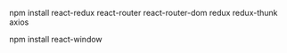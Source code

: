 npm install react-redux react-router react-router-dom redux redux-thunk axios 

npm install react-window
